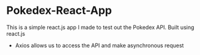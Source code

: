# Pokedex-React-App
This is a simple react.js app I made to test out the Pokedex API.
Built using react.js

- Axios allows us to access the API and make asynchronous request